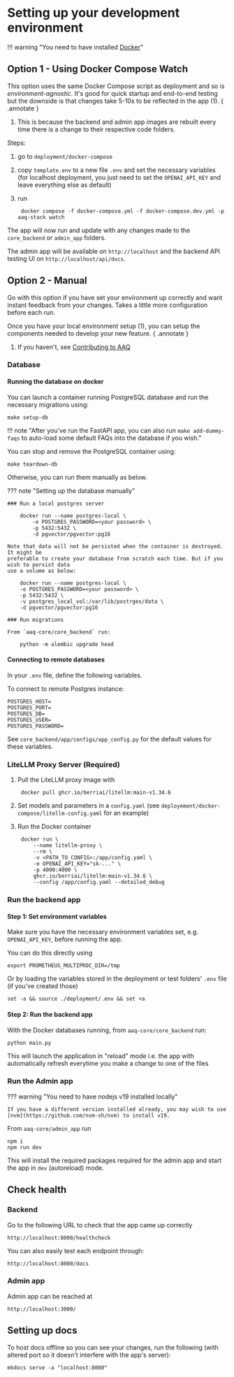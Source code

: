 # Setting up your development environment

!!! warning "You need to have installed [Docker](https://docs.docker.com/get-docker/)"

## Option 1 - Using Docker Compose Watch

This option uses the same Docker Compose script as deployment and so is *environment-agnostic*. It's good for
quick startup and end-to-end testing but the downside is that changes take 5-10s to be reflected in the app (1).
{ .annotate }

1. This is because the backend and admin app images are rebuilt every time there is a change to their respective code folders.

Steps:

1. go to `deployment/docker-compose`
2. copy `template.env` to a new file `.env` and set the necessary variables (for localhost deployment, you just
need to set the `OPENAI_API_KEY` and leave everything else as default)
3. run

        docker compose -f docker-compose.yml -f docker-compose.dev.yml -p aaq-stack watch

The app will now run and update with any changes made to the `core_backend` or `admin_app` folders.

The admin app will be available on `http://localhost` and the backend API testing UI on `http://localhost/api/docs`.

## Option 2 - Manual

Go with this option if you have set your environment up correctly and want instant feedback from your changes.
Takes a little more configuration before each run.

Once you have your local environment setup (1), you can setup the components needed to
develop your new feature.
{ .annotate }

1. If you haven't, see [Contributing to AAQ](../contributing)

### Database

#### Running the database on docker

You can launch a container running PostgreSQL database and run the necessary migrations using:

    make setup-db

!!! note "After you've run the FastAPI app, you can also run `make add-dummy-faqs` to auto-load some default FAQs into the database if you wish."

You can stop and remove the PostgreSQL container using:

    make teardown-db

Otherwise, you can run them manually as below.

??? note "Setting up the database manually"

    ### Run a local postgres server

        docker run --name postgres-local \
            -e POSTGRES_PASSWORD=<your password> \
            -p 5432:5432 \
            -d pgvector/pgvector:pg16

    Note that data will not be persisted when the container is destroyed. It might be
    preferable to create your database from scratch each time. But if you wish to persist data
    use a volume as below:

        docker run --name postgres-local \
        -e POSTGRES_PASSWORD=<your password> \
        -p 5432:5432 \
        -v postgres_local_vol:/var/lib/postrges/data \
        -d pgvector/pgvector:pg16

    ### Run migrations

    From `aaq-core/core_backend` run:

        python -m alembic upgrade head

#### Connecting to remote databases

In your `.env` file, define the following variables.

To connect to remote Postgres instance:

```
POSTGRES_HOST=
POSTGRES_PORT=
POSTGRES_DB=
POSTGRES_USER=
POSTGRES_PASSWORD=
```

See `core_backend/app/configs/app_config.py` for the default values for these variables.

### LiteLLM Proxy Server (Required)

1. Pull the LiteLLM proxy image with

        docker pull ghcr.io/berriai/litellm:main-v1.34.6

2. Set models and parameters in a `config.yaml` (see `deployement/docker-compose/litellm-config.yaml` for an example)

3. Run the Docker container

        docker run \
            --name litellm-proxy \
            --rm \
            -v <PATH_TO_CONFIG>:/app/config.yaml \
            -e OPENAI_API_KEY="sk-..." \
            -p 4000:4000 \
            ghcr.io/berriai/litellm:main-v1.34.6 \
            --config /app/config.yaml --detailed_debug

### Run the backend app

#### Step 1: Set environment variables

Make sure you have the necessary environment variables set, e.g. `OPENAI_API_KEY`, before running the app.

You can do this directly using

    export PROMETHEUS_MULTIPROC_DIR=/tmp

Or by loading the variables stored in the deployment or test folders' `.env` file (if you've created those)

    set -a && source ./deployment/.env && set +a

#### Step 2: Run the backend app

With the Docker databases running, from `aaq-core/core_backend` run:

    python main.py

This will launch the application in "reload" mode i.e. the app with automatically
refresh everytime you make a change to one of the files

### Run the Admin app

??? warning "You need to have nodejs v19 installed locally"

    If you have a different version installed already, you may wish to use
    [nvm](https://github.com/nvm-sh/nvm) to install v19.

From `aaq-core/admin_app` run

    npm i
    npm run dev

This will install the required packages required for the admin app and start the app in `dev` (autoreload) mode.

## Check health

### Backend

Go to the following URL to check that the app came up correctly

    http://localhost:8000/healthcheck

You can also easily test each endpoint through:

    http://localhost:8000/docs

### Admin app

Admin app can be reached at

    http://localhost:3000/

## Setting up docs

To host docs offline so you can see your changes, run the following (with altered port so it doesn't interfere with the app's server):

    mkdocs serve -a "localhost:8080"
